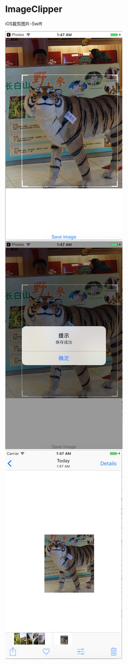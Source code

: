 # ImageClipper
iOS裁剪图片-Swift

![](https://github.com/MarineXmh/ImageClipper/blob/master/ImageClipper/1.png?raw=true)
![](https://github.com/MarineXmh/ImageClipper/blob/master/ImageClipper/2.png?raw=true)
![](https://github.com/MarineXmh/ImageClipper/blob/master/ImageClipper/3.png?raw=true)
